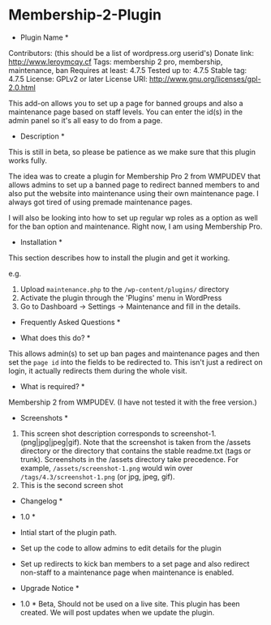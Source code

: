 # Membership-2-Plugin
* Plugin Name *

Contributors: (this should be a list of wordpress.org userid's)
Donate link: http://www.leroymcqy.cf
Tags: membership 2 pro, membership, maintenance, ban
Requires at least: 4.7.5
Tested up to: 4.7.5
Stable tag: 4.7.5
License: GPLv2 or later
License URI: http://www.gnu.org/licenses/gpl-2.0.html

This add-on allows you to set up a page for banned groups and also a maintenance page based on staff levels. You can enter the id(s) in the admin panel so it's all easy to do from a page. 

* Description *

This is still in beta, so please be patience as we make sure that this plugin works fully.

The idea was to create a plugin for Membership Pro 2 from WMPUDEV that allows admins to set up a banned page to redirect banned members to and also put the website into maintenance using their own maintenance page. I always got tired of using premade maintenance pages. 

I will also be looking into how to set up regular wp roles as a option as well for the ban option and maintenance. Right now, I am using Membership Pro.

* Installation *

This section describes how to install the plugin and get it working.

e.g.

1. Upload `maintenance.php` to the `/wp-content/plugins/` directory
1. Activate the plugin through the 'Plugins' menu in WordPress
1. Go to Dashboard -> Settings -> Maintenance and fill in the details.

* Frequently Asked Questions *

* What does this do? *

This allows admin(s) to set up ban pages and maintenance pages and then set the `page id` into the fields to be redirected to. This isn't just a redirect on login, it actually redirects them during the whole visit. 

* What is required? *

Membership 2 from WMPUDEV. (I have not tested it with the free version.)

* Screenshots *

1. This screen shot description corresponds to screenshot-1.(png|jpg|jpeg|gif). Note that the screenshot is taken from
the /assets directory or the directory that contains the stable readme.txt (tags or trunk). Screenshots in the /assets
directory take precedence. For example, `/assets/screenshot-1.png` would win over `/tags/4.3/screenshot-1.png`
(or jpg, jpeg, gif).
2. This is the second screen shot

* Changelog *

* 1.0 *
* Intial start of the plugin path.
* Set up the code to allow admins to edit details for the plugin
* Set up redirects to kick ban members to a set page and also redirect non-staff to a maintenance page when maintenance is enabled.



* Upgrade Notice *

* 1.0 *
Beta, Should not be used on a live site. This plugin has been created. We will post updates when we update the plugin.
